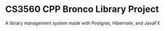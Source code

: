# CS3560 CPP Bronco Library Project

A library management system made with Postgres, Hibernate, and JavaFX
